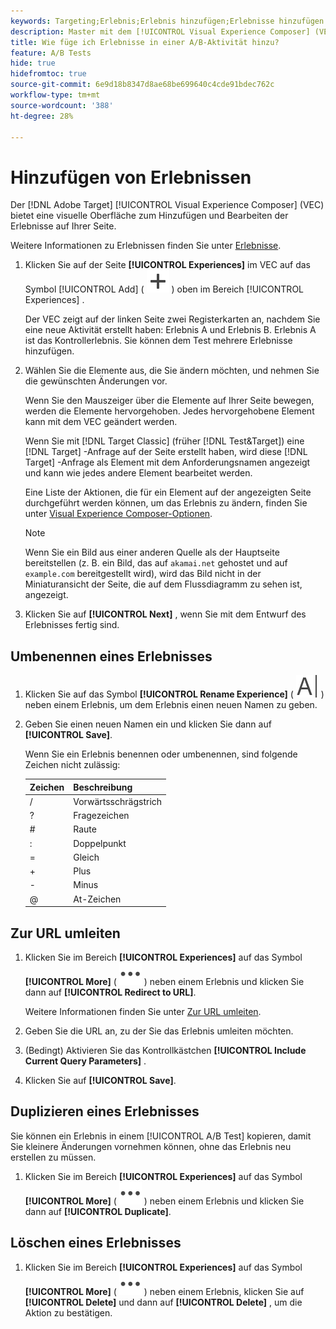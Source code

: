 ```yaml
---
keywords: Targeting;Erlebnis;Erlebnis hinzufügen;Erlebnisse hinzufügen
description: Master mit dem [!UICONTROL Visual Experience Composer] (VEC) zum Hinzufügen von Erlebnissen zu Aktivitäten.
title: Wie füge ich Erlebnisse in einer A/B-Aktivität hinzu?
feature: A/B Tests
hide: true
hidefromtoc: true
source-git-commit: 6e9d18b8347d8ae68be699640c4cde91bdec762c
workflow-type: tm+mt
source-wordcount: '388'
ht-degree: 28%

---
```


# Hinzufügen von Erlebnissen

Der [!DNL Adobe Target] [!UICONTROL Visual Experience Composer] (VEC) bietet eine visuelle Oberfläche zum Hinzufügen und Bearbeiten der Erlebnisse auf Ihrer Seite.

Weitere Informationen zu Erlebnissen finden Sie unter [Erlebnisse](/help/main/c-experiences/experiences.md#concept_A2E10F6AFB3D4AEAB6951EE14688848D).

1. Klicken Sie auf der Seite **[!UICONTROL Experiences]** im VEC auf das Symbol [!UICONTROL Add] ( ![Symbol Hinzufügen](/help/main/assets/icons/Add.svg) ) oben im Bereich [!UICONTROL Experiences] .

   Der VEC zeigt auf der linken Seite zwei Registerkarten an, nachdem Sie eine neue Aktivität erstellt haben: Erlebnis A und Erlebnis B. Erlebnis A ist das Kontrollerlebnis. Sie können dem Test mehrere Erlebnisse hinzufügen.

1. Wählen Sie die Elemente aus, die Sie ändern möchten, und nehmen Sie die gewünschten Änderungen vor.

   Wenn Sie den Mauszeiger über die Elemente auf Ihrer Seite bewegen, werden die Elemente hervorgehoben. Jedes hervorgehobene Element kann mit dem VEC geändert werden.

   Wenn Sie mit [!DNL Target Classic] (früher [!DNL Test&Target]) eine [!DNL Target] -Anfrage auf der Seite erstellt haben, wird diese [!DNL Target] -Anfrage als Element mit dem Anforderungsnamen angezeigt und kann wie jedes andere Element bearbeitet werden.

   Eine Liste der Aktionen, die für ein Element auf der angezeigten Seite durchgeführt werden können, um das Erlebnis zu ändern, finden Sie unter [Visual Experience Composer-Optionen](/help/main/c-experiences/c-visual-experience-composer/viztarget-options.md).

   >[!NOTE]
   >
   >Wenn Sie ein Bild aus einer anderen Quelle als der Hauptseite bereitstellen (z. B. ein Bild, das auf `akamai.net` gehostet und auf `example.com` bereitgestellt wird), wird das Bild nicht in der Miniaturansicht der Seite, die auf dem Flussdiagramm zu sehen ist, angezeigt.

1. Klicken Sie auf **[!UICONTROL Next]** , wenn Sie mit dem Entwurf des Erlebnisses fertig sind.

## Umbenennen eines Erlebnisses

1. Klicken Sie auf das Symbol **[!UICONTROL Rename Experience]** ( ![Symbol &quot;Umbenennen&quot;](/help/main/assets/icons/Rename.svg) ) neben einem Erlebnis, um dem Erlebnis einen neuen Namen zu geben.

2. Geben Sie einen neuen Namen ein und klicken Sie dann auf **[!UICONTROL Save]**.

   Wenn Sie ein Erlebnis benennen oder umbenennen, sind folgende Zeichen nicht zulässig:

   | Zeichen | Beschreibung |
   |--- |--- |
   | / | Vorwärtsschrägstrich |
   | ? | Fragezeichen |
   | # | Raute |
   | : | Doppelpunkt |
   | = | Gleich |
   | + | Plus |
   | - | Minus |
   | @ | At-Zeichen |

## Zur URL umleiten

1. Klicken Sie im Bereich **[!UICONTROL Experiences]** auf das Symbol **[!UICONTROL More]** ( ![Mehr Symbol](/help/main/assets/icons/MoreSmall.svg) ) neben einem Erlebnis und klicken Sie dann auf **[!UICONTROL Redirect to URL]**.

   Weitere Informationen finden Sie unter [Zur URL umleiten](/help/main/c-experiences/c-visual-experience-composer/redirect-offer.md).

1. Geben Sie die URL an, zu der Sie das Erlebnis umleiten möchten.

1. (Bedingt) Aktivieren Sie das Kontrollkästchen **[!UICONTROL Include Current Query Parameters]** .

1. Klicken Sie auf **[!UICONTROL Save]**.

## Duplizieren eines Erlebnisses

Sie können ein Erlebnis in einem [!UICONTROL A/B Test] kopieren, damit Sie kleinere Änderungen vornehmen können, ohne das Erlebnis neu erstellen zu müssen.

1. Klicken Sie im Bereich **[!UICONTROL Experiences]** auf das Symbol **[!UICONTROL More]** ( ![Mehr Symbol](/help/main/assets/icons/MoreSmall.svg) ) neben einem Erlebnis und klicken Sie dann auf **[!UICONTROL Duplicate]**.

## Löschen eines Erlebnisses

1. Klicken Sie im Bereich **[!UICONTROL Experiences]** auf das Symbol **[!UICONTROL More]** ( ![Mehr Symbol](/help/main/assets/icons/MoreSmall.svg) ) neben einem Erlebnis, klicken Sie auf **[!UICONTROL Delete]** und dann auf **[!UICONTROL Delete]** , um die Aktion zu bestätigen.